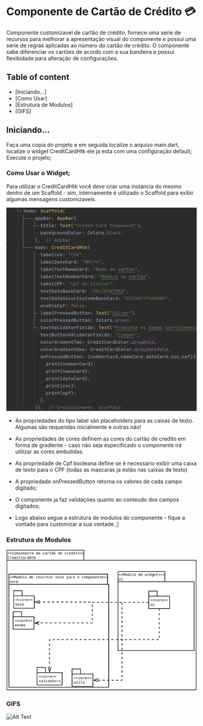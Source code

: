 Componente de Cartão de Crédito 💳
====
<p> 
   Componente customizavel de cartão de crédito, fornece uma serie de recursos para melhorar a apresentação visual do componente e possui uma serie de regras aplicadas ao número do cartão de crédito. O componente sabe diferenciar os cartões de acordo com a sua bandeira e possui flexibidade para alteração de configurações.      
</p>

## Table of content
- [Iniciando...]
- [Como Usar]
- [Estrutura de Modulos]
- [GIFS]

## Iniciando...
Faça uma copia do projeto e em seguida localize o arquivo main.dart, localize o widget CreditCardHtk ele ja esta com uma configuração default; Execute o projeto;

### Como Usar o Widget;

Para utilizar o CreditCardHtk você deve criar uma instancia do mesmo dentro de um Scaffold - sim, internamente é utilizado o Scaffold para exibir algumas mensagens customizaveis.

![Screenshot](credit_card_htk_widget.png)



* As propriedades do tipo label são placeholders para as caixas de texto. Algumas são requeridas inicialmente e outras não!
* As propriedades de cores definem as cores do cartão de credito em forma de gradiente - caso não seja especificado o componente irá utilizar as cores embutidas.
* As propriedade de Cpf booleana define se é necessario exibir uma caixa de texto para o CPF (todas as mascaras ja estão nas caixas de texto)
* A propriedade onPressedButton retorna os valores de cada campo digitado;
* O componente ja faz validações quanto ao conteudo dos campos digitados;

* Logo abaixo segue a estrutura de modulos do componente - fique a vontade para customizar a sua vontade ;] 
### Estrutura de Modulos
![Screenshot](modulos.png 'Modulos')

### GIFS

![Alt Text](credit_card_flutter.gif)
